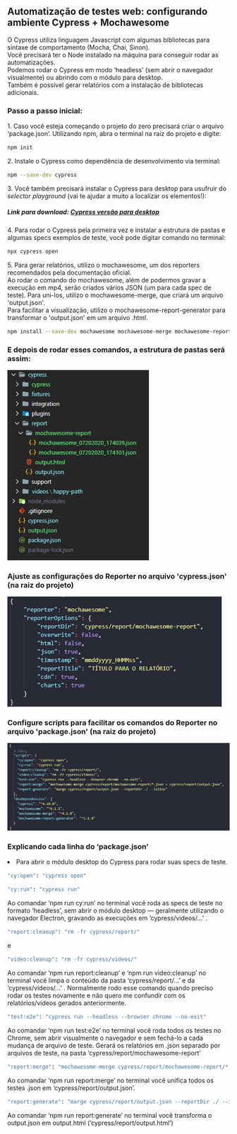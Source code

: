 <h2>
  Automatização de testes web: configurando ambiente Cypress + Mochawesome
</h2>

<p>
  O Cypress utiliza linguagem Javascript com algumas bibliotecas para sintaxe de comportamento
  (Mocha, Chai, Sinon).
  <br />
  Você precisará ter o Node instalado na máquina para conseguir rodar as automatizações.
  <br />
  Podemos rodar o Cypress em modo ‘headless’ (sem abrir o navegador visualmente) ou abrindo com o módulo para desktop.
  <br />
  Também é possível gerar relatórios com a instalação de bibliotecas adicionais.
</p>

<h3>Passo a passo inicial:</h3>

<p>
  1. Caso você esteja começando o projeto do zero precisará criar o arquivo ‘package.json’.
  Utilizando npm, abra o terminal na raiz do projeto e digite:

  ```bash
  npm init
  ```
</p>

<p>
  2. Instale o Cypress como dependência de desenvolvimento via terminal:

  ```bash
  npm --save-dev cypress
  ```
</p>

<p>
  3. Você também precisará instalar o Cypress para desktop para usufruir do <i>selector playground</i>
  (vai te ajudar a muito a localizar os elementos!):
  <br />
<h5>Link para download: <a href="https://download.cypress.io/desktop" target="_blank" rel="noopener noreferrer">Cypress
    versão para desktop</a>
</h5>
</p>

<p>
  4. Para rodar o Cypress pela primeira vez e instalar a estrutura de pastas e algumas specs exemplos de teste, você
  pode
  digitar comando no terminal:

  ```bash
  npx cypress open
  ```
</p>

<p>
  5. Para gerar relatórios, utilizo o mochawesome, um dos reporters recomendados pela documentação oficial.
  <br />
  Ao rodar o comando do mochawesome, além de podermos gravar a execução em mp4, serão criados vários JSON (um para cada
  spec de teste). Para uni-los, utilizo o mochawesome-merge, que criará um arquivo 'output.json'.
  <br />
  Para facilitar a visualização, utilizo o mochawesome-report-generator para transformar o 'output.json' em um arquivo
  .html.

  ```bash
  npm install --save-dev mochawesome mochawesome-merge mochawesome-report-generator
  ```
</p>

<h3>
  E depois de rodar esses comandos, a estrutura de pastas será assim:
</h3>

<p>
  <img src="./images/cypress2.png">
</p>

<h3>
  Ajuste as configurações do Reporter no arquivo 'cypress.json' (na raiz do projeto)
</h3>

<p>
  <img src="./images/cypress3.png">
</p>

<h3>
  Configure scripts para facilitar os comandos do Reporter no arquivo 'package.json' (na raiz do projeto)
</h3>

<p>
  <img src="./images/cypress4.png">
</p>

<h3>
  Explicando cada linha do ‘package.json’
</h3>

<li>
  Para abrir o módulo desktop do Cypress para rodar suas specs de teste.

  ```bash
  "cy:open": "cypress open"
  ```
</li>

<p>

  ```bash
  "cy:run": "cypress run"
  ```
  Ao comandar ‘npm run cy:run’ no terminal você roda as specs de teste no formato ‘headless’, sem abrir o módulo desktop
  —
  geralmente utilizando o navegador Electron, gravando as execuções em ‘cypress/videos/…’ .
</p>

<p>

  ```bash
  "report:cleanup": "rm -fr cypress/report/"
  ```
  e

  ```bash
  "video:cleanup": "rm -fr cypress/videos/"
  ```
  Ao comandar ‘npm run report:cleanup’ e ‘npm run video:cleanup’ no terminal você limpa o conteúdo da pasta
  ‘cypress/report/…’ e da ‘cypress/videos/…’ . Normalmente rodo esse comando quando preciso rodar os testes novamente e
  não quero me confundir com os relatórios/vídeos gerados anteriormente.
</p>

<p>

  ```bash
  "test:e2e": "cypress run --headless --browser chrome --no-exit"
  ```
  Ao comandar ‘npm run test:e2e’ no terminal você roda todos os testes no Chrome, sem abrir visualmente o navegador e
  sem
  fechá-lo a cada mudança de arquivo de teste. Gerará os relatórios em .json separado por arquivos de teste, na pasta
  ‘cypress/report/mochawesome-report’
</p>

<p>

  ```bash
  "report:merge": "mochawesome-merge cypress/report/mochawesome-report/*.json > cypress/report/output.json"
  ```
  Ao comandar ‘npm run report:merge’ no terminal você unifica todos os testes .json em ‘cypress/report/output.json’.
</p>

<p>

  ```bash
  "report:generate": "marge cypress/report/output.json --reportDir ./ --inline"
  ```
  Ao comandar ‘npm run report:generate’ no terminal você transforma o output.json em output.html
  (‘cypress/report/output.html’)
</p>